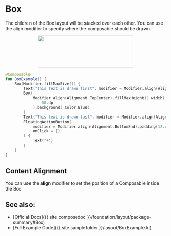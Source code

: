 <!---
This is the API of version 1.1.0
-->
# Box

The children of the Box layout will be stacked over each other. You can use the align modifier to specify where the composable should be drawn.

<p align="center">
  <img src ="{{ site.images }}/layout/box/boxdemo.png" height=100 width=300 />
</p>


```kotlin
@Composable
fun BoxExample() {
    Box(Modifier.fillMaxSize()) {
        Text("This text is drawn first", modifier = Modifier.align(Alignment.TopCenter))
        Box(
            Modifier.align(Alignment.TopCenter).fillMaxHeight().width(
                50.dp
            ).background( Color.Blue)
        )
        Text("This text is drawn last", modifier = Modifier.align(Alignment.Center))
        FloatingActionButton(
            modifier = Modifier.align(Alignment.BottomEnd).padding(12.dp),
            onClick = {}
        ) {
            Text("+")
        }
    }
}
```

## Content Alignment
You can use the **align** modifier to set the position of a Composable inside the Box

## See also:
* [Official Docs]({{ site.composedoc }}/foundation/layout/package-summary#Box)
* [Full Example Code]({{ site.samplefolder }}/layout/BoxExample.kt)

